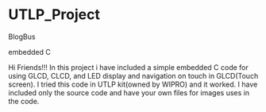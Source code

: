 # UTLP_Project
BlogBus

embedded C

Hi Friends!!! In this project i have included a simple embedded C code for using GLCD, CLCD, and LED display and navigation on touch in GLCD(Touch screen). I tried this code in UTLP kit(owned by WIPRO) and it worked. I have included only the source code and have your own files for images uses in the code.

